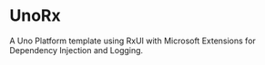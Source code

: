 # UnoRx
A Uno Platform template using RxUI with Microsoft Extensions for Dependency Injection and Logging.
